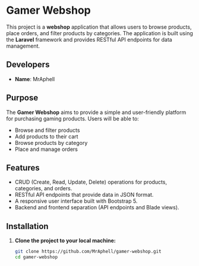 # Gamer Webshop

This project is a **webshop** application that allows users to browse products, place orders, and filter products by categories. The application is built using the **Laravel** framework and provides RESTful API endpoints for data management.

## Developers

- **Name**: MrAphell

## Purpose

The **Gamer Webshop** aims to provide a simple and user-friendly platform for purchasing gaming products. Users will be able to:
- Browse and filter products
- Add products to their cart
- Browse products by category
- Place and manage orders

## Features

- CRUD (Create, Read, Update, Delete) operations for products, categories, and orders.
- RESTful API endpoints that provide data in JSON format.
- A responsive user interface built with Bootstrap 5.
- Backend and frontend separation (API endpoints and Blade views).

## Installation

1. **Clone the project to your local machine:**

   ```bash
   git clone https://github.com/MrAphell/gamer-webshop.git
   cd gamer-webshop
